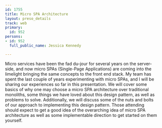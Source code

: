 ```yaml
---
id: 1755
title: Micro SPA Architecture
layout: preso_details
track: web
primary:
  id: 952
persons:
- id: 952
  full_public_name: Jessica Kennedy

---
```

Micro services have been the fad du-jour for several years on the server-side, and now micro SPAs (Single-Page Applications) are coming into the limelight bringing the same concepts to the front end stack. My team has spent the last couple of years experimenting with micro SPAs, and I will be sharing our experiences so far in this presentation. We will cover some basics of why one may choose a micro SPA architecture over traditional monoliths, some things we have loved about this design pattern, as well as problems to solve. Additionally, we will discuss some of the nuts and bolts of our approach to implementing this design pattern. Those attending should expect to get a good idea of the overarching idea of micro SPA architecture as well as some implementable direction to get started on them yourself.